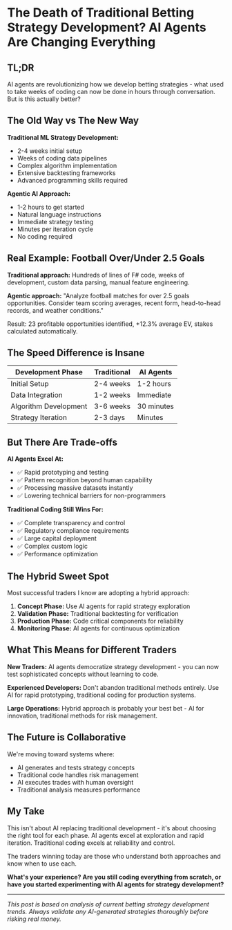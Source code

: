 # The Death of Traditional Betting Strategy Development? AI Agents Are Changing Everything

## TL;DR
AI agents are revolutionizing how we develop betting strategies - what used to take weeks of coding can now be done in hours through conversation. But is this actually better?

## The Old Way vs The New Way

**Traditional ML Strategy Development:**
- 2-4 weeks initial setup
- Weeks of coding data pipelines  
- Complex algorithm implementation
- Extensive backtesting frameworks
- Advanced programming skills required

**Agentic AI Approach:**
- 1-2 hours to get started
- Natural language instructions
- Immediate strategy testing
- Minutes per iteration cycle
- No coding required

## Real Example: Football Over/Under 2.5 Goals

**Traditional approach:** Hundreds of lines of F# code, weeks of development, custom data parsing, manual feature engineering.

**Agentic approach:** 
"Analyze football matches for over 2.5 goals opportunities. Consider team scoring averages, recent form, head-to-head records, and weather conditions."

Result: 23 profitable opportunities identified, +12.3% average EV, stakes calculated automatically.

## The Speed Difference is Insane

| Development Phase | Traditional | AI Agents |
|------------------|-------------|-----------|
| Initial Setup | 2-4 weeks | 1-2 hours |
| Data Integration | 1-2 weeks | Immediate |
| Algorithm Development | 3-6 weeks | 30 minutes |
| Strategy Iteration | 2-3 days | Minutes |

## But There Are Trade-offs

**AI Agents Excel At:**
- ✅ Rapid prototyping and testing
- ✅ Pattern recognition beyond human capability
- ✅ Processing massive datasets instantly
- ✅ Lowering technical barriers for non-programmers

**Traditional Coding Still Wins For:**
- ✅ Complete transparency and control
- ✅ Regulatory compliance requirements
- ✅ Large capital deployment
- ✅ Complex custom logic
- ✅ Performance optimization

## The Hybrid Sweet Spot

Most successful traders I know are adopting a hybrid approach:

1. **Concept Phase:** Use AI agents for rapid strategy exploration
2. **Validation Phase:** Traditional backtesting for verification  
3. **Production Phase:** Code critical components for reliability
4. **Monitoring Phase:** AI agents for continuous optimization

## What This Means for Different Traders

**New Traders:** AI agents democratize strategy development - you can now test sophisticated concepts without learning to code.

**Experienced Developers:** Don't abandon traditional methods entirely. Use AI for rapid prototyping, traditional coding for production systems.

**Large Operations:** Hybrid approach is probably your best bet - AI for innovation, traditional methods for risk management.

## The Future is Collaborative

We're moving toward systems where:
- AI generates and tests strategy concepts
- Traditional code handles risk management  
- AI executes trades with human oversight
- Traditional analysis measures performance

## My Take

This isn't about AI replacing traditional development - it's about choosing the right tool for each phase. AI agents excel at exploration and rapid iteration. Traditional coding excels at reliability and control.

The traders winning today are those who understand both approaches and know when to use each.

**What's your experience? Are you still coding everything from scratch, or have you started experimenting with AI agents for strategy development?**

---

*This post is based on analysis of current betting strategy development trends. Always validate any AI-generated strategies thoroughly before risking real money.*
